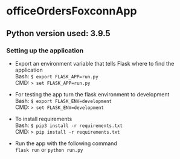 
# officeOrdersFoxconnApp

## Python version used: 3.9.5

### Setting up the application
- Export an environment variable that tells Flask where to find the application \
    Bash: `$ export FLASK_APP=run.py` \
    CMD: `> set FLASK_APP=run.py`

- For testing the app turn the flask environment to development \
    Bash: `$ export FLASK_ENV=development` \
    CMD: `> set FLASK_ENV=development`

- To install requirements \
    Bash: `$ pip3 install -r requirements.txt` \
    CMD: `> pip install -r requirements.txt`

- Run the app with the following command \
    `flask run` or `python run.py`

    
